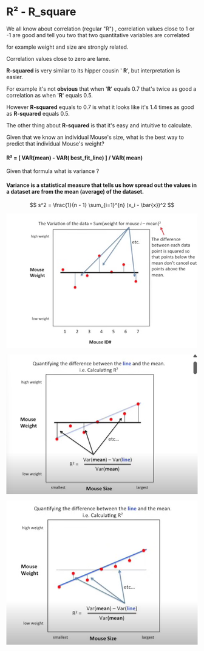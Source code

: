 # R² - R_square

We all know about correlation (regular "R") , 
correlation values close to 1 or -1 are good and tell you two that two quantitative variables are correlated

for example
weight and size are strongly related.

Correlation values close to zero are lame.


__R-squared__ is very similar to its hipper cousin ' __R__', but interpretation is easier.

For example it's not __obvious__ that when '__R__' equals 0.7 that's twice as good a correlation as when '__R__' equals 0.5.

However __R-squared__ equals to 0.7 is what it looks like it's 1.4 times as good as __R-squared__ equals 0.5. 

The other thing about __R-squared__ is that it's easy and intuitive to calculate.


Given that we know an individual Mouse's size, what is  the
best way to predict that individual Mouse's weight? 


#### R² =  [ VAR(mean) - VAR( best_fit_line) ] / VAR( mean)

Given that formula what is variance ?

#### Variance is a statistical measure that tells us how spread out the values in a dataset are from the mean (average) of the dataset.

$$
s^2 = \frac{1}{n - 1} \sum_{i=1}^{n} (x_i - \bar{x})^2
$$


![Screenshot](./3.png)


![Screenshot](./1.png)


![Screenshot](./2.png)




